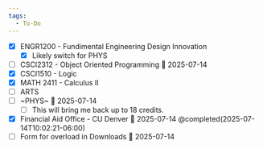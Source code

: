 ```yaml
---
tags:
  - To-Do
---
```



- [x] ENGR1200 - Fundimental Engineering Design Innovation
	- [x] Likely switch for PHYS
- [ ] CSCI2312 - Object Oriented Programming 📅 2025-07-14
- [x] CSCI1510 - Logic
- [x] MATH 2411 - Calculus II
- [ ] ARTS
- [ ] ~PHYS~ 📅 2025-07-14
	- [ ] This will bring me back up to 18 credits.
- [x] Financial Aid Office - CU Denver 📅 2025-07-14 @completed(2025-07-14T10:02:21-06:00)
- [ ] Form for overload in Downloads 📅 2025-07-14